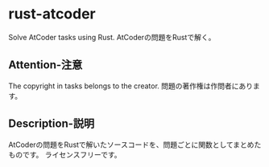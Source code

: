 # rust-atcoder
Solve AtCoder tasks using Rust.
AtCoderの問題をRustで解く。

## Attention-注意
The copyright in tasks belongs to the creator.
問題の著作権は作問者にあります。

## Description-説明
AtCoderの問題をRustで解いたソースコードを、問題ごとに関数としてまとめたものです。
ライセンスフリーです。
